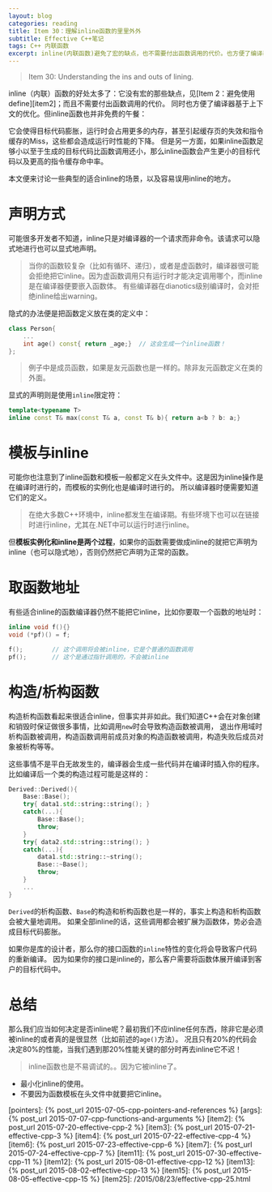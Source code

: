 ```yaml
---
layout: blog
categories: reading
title: Item 30：理解inline函数的里里外外
subtitle: Effective C++笔记
tags: C++ 内联函数
excerpt: inline(内联函数)避免了宏的缺点，也不需要付出函数调用的代价。也方便了编译器基于上下文的优化。但inline函数可能会造成目标代码膨胀和指令缓存的Miss。
---
```


> Item 30: Understanding the ins and outs of lining.

inline（内联）函数的好处太多了：它没有宏的那些缺点，见[Item 2：避免使用define][item2]；而且不需要付出函数调用的代价。
同时也方便了编译器基于上下文的优化。但inline函数也并非免费的午餐：

它会使得目标代码膨胀，运行时会占用更多的内存，甚至引起缓存页的失效和指令缓存的Miss，这些都会造成运行时性能的下降。
但是另一方面，如果inline函数足够小以至于生成的目标代码比函数调用还小，那么inline函数会产生更小的目标代码以及更高的指令缓存命中率。

本文便来讨论一些典型的适合inline的场景，以及容易误用inline的地方。

<!--more-->

# 声明方式

可能很多开发者不知道，inline只是对编译器的一个请求而非命令。该请求可以隐式地进行也可以显式地声明。

> 当你的函数较复杂（比如有循环、递归），或者是虚函数时，编译器很可能会拒绝把它inline。因为虚函数调用只有运行时才能决定调用哪个，而inline是在编译器便要嵌入函数体。
> 有些编译器在dianotics级别编译时，会对拒绝inline给出warning。

隐式的办法便是把函数定义放在类的定义中：

```cpp
class Person{
    ...
    int age() const{ return _age;}  // 这会生成一个inline函数！
};
```

> 例子中是成员函数，如果是友元函数也是一样的。除非友元函数定义在类的外面。

显式的声明则是使用`inline`限定符：

```cpp
template<typename T>
inline const T& max(const T& a, const T& b){ return a<b ? b: a;}
```

# 模板与inline

可能你也注意到了inline函数和模板一般都定义在头文件中。这是因为inline操作是在编译时进行的，而模板的实例化也是编译时进行的。
所以编译器时便需要知道它们的定义。

> 在绝大多数C++环境中，inline都发生在编译期。有些环境下也可以在链接时进行inline，尤其在.NET中可以运行时进行inline。

但**模板实例化和inline是两个过程**，如果你的函数需要做成inline的就把它声明为inline（也可以隐式地），否则仍然把它声明为正常的函数。

# 取函数地址

有些适合inline的函数编译器仍然不能把它inline，比如你要取一个函数的地址时：

```cpp
inline void f(){}
void (*pf)() = f;

f();        // 这个调用将会被inline，它是个普通的函数调用
pf();       // 这个是通过指针调用的，不会被inline
```

# 构造/析构函数

构造析构函数看起来很适合inline，但事实并非如此。我们知道C++会在对象创建和销毁时保证做很多事情，比如调用`new`时会导致构造函数被调用，
退出作用域时析构函数被调用，构造函数调用前成员对象的构造函数被调用，构造失败后成员对象被析构等等。

这些事情不是平白无故发生的，编译器会生成一些代码并在编译时插入你的程序。比如编译后一个类的构造过程可能是这样的：

```cpp
Derived::Derived(){
    Base::Base();
    try{ data1.std::string::string(); }
    catch(...){
        Base::Base();
        throw;
    }
    try{ data2.std::string::string(); }
    catch(...){
        data1.std::string::~string();
        Base::~Base();
        throw;
    }
    ...
}
```

`Derived`的析构函数、`Base`的构造和析构函数也是一样的，事实上构造和析构函数会被大量地调用。
如果全部inline的话，这些调用都会被扩展为函数体，势必会造成目标代码膨胀。

如果你是库的设计者，那么你的接口函数的`inline`特性的变化将会导致客户代码的重新编译。
因为如果你的接口是inline的，那么客户需要将函数体展开编译到客户的目标代码中。

# 总结

那么我们应当如何决定是否inline呢？最初我们不应inline任何东西，除非它是必须被inline的或者真的是很显然（比如前述的`age()`方法）。
况且只有20%的代码会决定80%的性能，当我们遇到那20%性能关键的部分时再去inline它不迟！

> inline函数也是不易调试的。。因为它被inline了。

* 最小化inline的使用。
* 不要因为函数模板在头文件中就要把它inline。

[pointers]: {% post_url 2015-07-05-cpp-pointers-and-references %}
[args]: {% post_url 2015-07-07-cpp-functions-and-arguments %}
[item2]: {% post_url 2015-07-20-effective-cpp-2 %}
[item3]: {% post_url 2015-07-21-effective-cpp-3 %}
[item4]: {% post_url 2015-07-22-effective-cpp-4 %}
[item6]: {% post_url 2015-07-23-effective-cpp-6 %}
[item7]: {% post_url 2015-07-24-effective-cpp-7 %}
[item11]: {% post_url 2015-07-30-effective-cpp-11 %}
[item12]: {% post_url 2015-08-01-effective-cpp-12 %}
[item13]: {% post_url 2015-08-02-effective-cpp-13 %}
[item15]: {% post_url 2015-08-05-effective-cpp-15 %}
[item25]: /2015/08/23/effective-cpp-25.html
